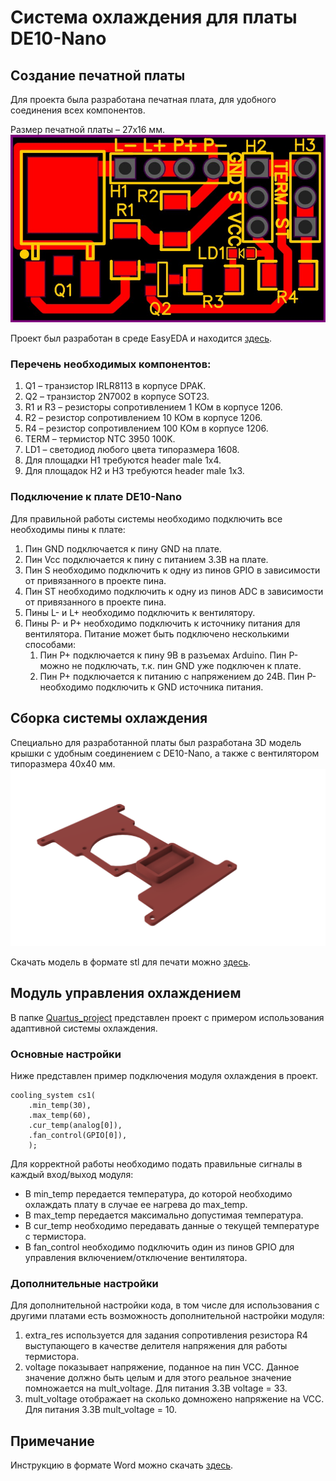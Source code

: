 # Система охлаждения для платы DE10-Nano
## Создание печатной платы
Для проекта была разработана печатная плата, для удобного соединения всех компонентов. 

Размер печатной платы – 27х16 мм.
![Печатная плата](PCB.png)

Проект был разработан в среде EasyEDA и находится [здесь](PCB_Layout.json).
### Перечень необходимых компонентов:
1. Q1 – транзистор IRLR8113 в корпусе DPAK.
2. Q2 – транзистор 2N7002 в корпусе SOT23.
3. R1 и R3 – резисторы сопротивлением 1 КОм в корпусе 1206.
4. R2 – резистор сопротивлением 10 КОм в корпусе 1206.
5. R4 – резистор сопротивлением 100 КОм в корпусе 1206.
6. TERM – термистор NTC 3950 100K.
7. LD1 – светодиод любого цвета типоразмера 1608.
8. Для площадки H1 требуются header male 1x4.
9. Для площадок H2 и H3 требуются header male 1x3.

### Подключение к плате DE10-Nano
Для правильной работы системы необходимо подключить все необходимы пины к плате:

1. Пин GND подключается к пину GND на плате.
2. Пин Vcc подключается к пину с питанием 3.3В на плате.
3. Пин S необходимо подключить к одну из пинов GPIO в зависимости от привязанного в проекте пина.
4. Пин ST необходимо подключить к одну из пинов ADC в зависимости от привязанного в проекте пина.
5. Пины L- и L+ необходимо подключить к вентилятору.
6. Пины P- и P+ необходимо подключить к источнику питания для вентилятора. Питание может быть подключено несколькими способами:
    1. Пин P+ подключается к пину 9В в разъемах Arduino. Пин P- можно не подключать, т.к. пин GND уже подключен к плате.
    2. Пин P+ подключается к питанию с напряжением до 24В. Пин P- необходимо подключить к GND источника питания.

## Сборка системы охлаждения

Специально для разработанной платы был разработана 3D модель крышки с удобным соединением с DE10-Nano, а также с вентилятором типоразмера 40х40 мм.
![Крышка](Крышка.png)

Скачать модель в формате stl для печати можно [здесь](Крышка.stl).

## Модуль управления охлаждением
В папке [Quartus_project](Quartus_project/) представлен проект с примером использования адаптивной системы охлаждения.
### Основные настройки
Ниже представлен пример подключения модуля охлаждения в проект.
```
cooling_system cs1(
    .min_temp(30),
    .max_temp(60),
    .cur_temp(analog[0]),    
    .fan_control(GPIO[0]),
    );
```
Для корректной работы необходимо подать правильные сигналы в каждый вход/выход модуля:
* В min_temp передается температура, до которой необходимо охлаждать плату в случае ее нагрева до max_temp.
* В max_temp передается максимально допустимая температура.
* В cur_temp необходимо передавать данные о текущей температуре с термистора. 
* В fan_control необходимо подключить один из пинов GPIO для управления включением/отключение вентилятора.

### Дополнительные настройки
Для дополнительной настройки кода, в том числе для использования с другими платами есть возможность дополнительной настройки модуля:

1. extra_res используется для задания сопротивления резистора R4 выступающего в качестве делителя напряжения для работы термистора.
2. voltage показывает напряжение, поданное на пин VCC. Данное значение должно быть целым и для этого реальное значение помножается на mult_voltage. Для питания 3.3В voltage = 33.
3. mult_voltage отображает на сколько домножено напряжение на VCC. Для питания 3.3В mult_voltage = 10.

## Примечание
Инструкцию в формате Word можно скачать [здесь](Инструкция.docx).